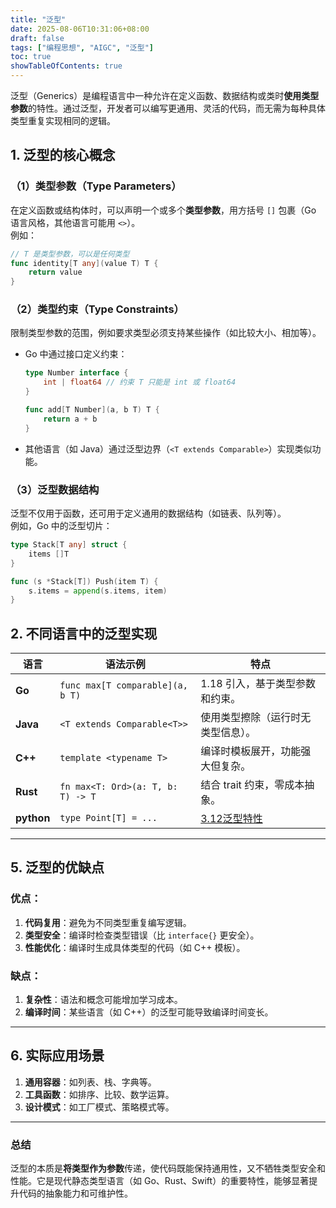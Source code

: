 ```yaml
---
title: "泛型"
date: 2025-08-06T10:31:06+08:00
draft: false
tags: ["编程思想", "AIGC", "泛型"]
toc: true
showTableOfContents: true
---
```


泛型（Generics）是编程语言中一种允许在定义函数、数据结构或类时**使用类型参数**的特性。通过泛型，开发者可以编写更通用、灵活的代码，而无需为每种具体类型重复实现相同的逻辑。

## 1. **泛型的核心概念**
### （1）类型参数（Type Parameters）
在定义函数或结构体时，可以声明一个或多个**类型参数**，用方括号 `[]` 包裹（Go 语言风格，其他语言可能用 `<>`）。  
例如：
```go
// T 是类型参数，可以是任何类型
func identity[T any](value T) T {
    return value
}
```

### （2）类型约束（Type Constraints）
限制类型参数的范围，例如要求类型必须支持某些操作（如比较大小、相加等）。  
- Go 中通过接口定义约束：
  ```go
  type Number interface {
      int | float64 // 约束 T 只能是 int 或 float64
  }

  func add[T Number](a, b T) T {
      return a + b
  }
  ```
- 其他语言（如 Java）通过泛型边界（`<T extends Comparable>`）实现类似功能。

### （3）泛型数据结构
泛型不仅用于函数，还可用于定义通用的数据结构（如链表、队列等）。  
例如，Go 中的泛型切片：
```go
type Stack[T any] struct {
    items []T
}

func (s *Stack[T]) Push(item T) {
    s.items = append(s.items, item)
}
```

## 2. **不同语言中的泛型实现**
| 语言      | 语法示例                          | 特点                               |
|-----------|-----------------------------------|-----------------------------------|
| **Go**    | `func max[T comparable](a, b T)`  | 1.18 引入，基于类型参数和约束。     |
| **Java**  | `<T extends Comparable<T>>`       | 使用类型擦除（运行时无类型信息）。   |
| **C++**   | `template <typename T>`           | 编译时模板展开，功能强大但复杂。     |
| **Rust**  | `fn max<T: Ord>(a: T, b: T) -> T` | 结合 trait 约束，零成本抽象。       |
| **python**  | `type Point[T] = ...` | [3.12泛型特性](/nayun.github.io/tech/coding/python/概念基础/3.12泛型特性)       |

---

## 5. **泛型的优缺点**
### 优点：
1. **代码复用**：避免为不同类型重复编写逻辑。
2. **类型安全**：编译时检查类型错误（比 `interface{}` 更安全）。
3. **性能优化**：编译时生成具体类型的代码（如 C++ 模板）。

### 缺点：
1. **复杂性**：语法和概念可能增加学习成本。
2. **编译时间**：某些语言（如 C++）的泛型可能导致编译时间变长。

---

## 6. **实际应用场景**
1. **通用容器**：如列表、栈、字典等。
2. **工具函数**：如排序、比较、数学运算。
3. **设计模式**：如工厂模式、策略模式等。

---

### 总结
泛型的本质是**将类型作为参数**传递，使代码既能保持通用性，又不牺牲类型安全和性能。它是现代静态类型语言（如 Go、Rust、Swift）的重要特性，能够显著提升代码的抽象能力和可维护性。